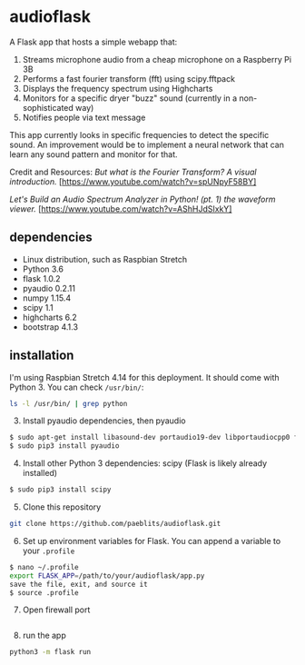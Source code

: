 # audioflask

A Flask app that hosts a simple webapp that:
1. Streams microphone audio from a cheap microphone on a Raspberry Pi 3B
2. Performs a fast fourier transform (fft) using scipy.fftpack
3. Displays the frequency spectrum using Highcharts
4. Monitors for a specific dryer "buzz" sound (currently in a non-sophisticated way)
5. Notifies people via text message

This app currently looks in specific frequencies to detect the specific sound. An improvement would be to implement a neural network that can learn any sound pattern and monitor for that.

Credit and Resources:
*But what is the Fourier Transform? A visual introduction.*
[https://www.youtube.com/watch?v=spUNpyF58BY]

*Let's Build an Audio Spectrum Analyzer in Python! (pt. 1) the waveform viewer.*
[https://www.youtube.com/watch?v=AShHJdSIxkY]


## dependencies
- Linux distribution, such as Raspbian Stretch
- Python 3.6
- flask 1.0.2
- pyaudio 0.2.11
- numpy 1.15.4
- scipy 1.1
- highcharts 6.2
- bootstrap 4.1.3

## installation
I'm using Raspbian Stretch 4.14 for this deployment. It should come with Python 3. You can check `/usr/bin/`:
```sh
ls -l /usr/bin/ | grep python
```

3. Install pyaudio dependencies, then pyaudio
```sh
$ sudo apt-get install libasound-dev portaudio19-dev libportaudiocpp0 ffmpeg libav-tools libportaudio2 libatlas-base-dev
$ sudo pip3 install pyaudio
```

4. Install other Python 3 dependencies: scipy (Flask is likely already installed)
```sh
$ sudo pip3 install scipy
```

5. Clone this repository
```sh
git clone https://github.com/paeblits/audioflask.git
```

6. Set up environment variables for Flask. You can append a variable to your `.profile`
```sh
$ nano ~/.profile
export FLASK_APP=/path/to/your/audioflask/app.py
save the file, exit, and source it
$ source .profile
```

7. Open firewall port
```sh

```

8. run the app
```sh
python3 -m flask run
```